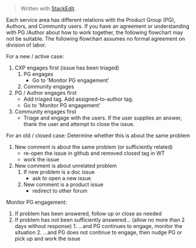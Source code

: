 


> Written with [StackEdit](https://stackedit.io/).

Each service area has different relations with the Product Group (PG), Authors, and Community users.  If you have an agreement or understanding with PG /Author about how to work together, the following flowchart may not be suitable.  The following flowchart assumes no formal agreement on division of labor.

For a new / active case:
 1. CXP engages first (issue has been triaged)
	 1. PG engages
		- Go to 'Monitor PG engagement' 
	 2. Community engages
 2. PG / Author engages first
	- Add triaged tag.  Add assigned-to-author tag.
	 - Go to 'Monitor PG engagement'
 3. Community engages first
	 - Triage and engage with the users.  If the user supplies an answer, thank the user and attempt to close the issue.

For an old / closed case:
Determine whether this is about the same problem

 1. New comment is about the same problem (or sufficiently related)
	 - re-open the issue in github and removed closed tag in WT 
	 - work the issue
 2. New comment is about unrelated problem
	 1. If new problem is a doc issue
		 - ask to open a new issue
	2.  New comment is a product issue
		- redirect to other forum

Monitor PG engagement:
1. If problem has been answered, follow up or close as needed
2.  If problem has not been sufficiently answered... (allow no more than 2 days without response)
		1. ...and PG continues to engage, monitor the situation
		2. ...and PG does not continue to engage, then nudge PG or pick up and work the issue
